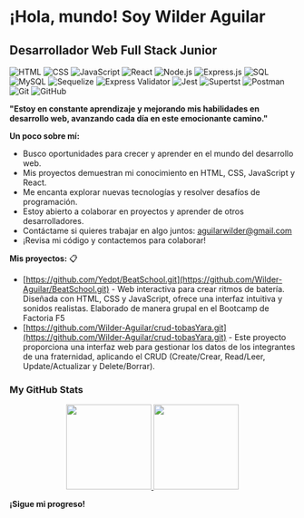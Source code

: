 # ¡Hola, mundo!  Soy Wilder Aguilar

## Desarrollador Web Full Stack Junior 

![HTML](https://img.shields.io/badge/HTML5-orange?style=for-the-badge&logo=html5&logoColor=white) ![CSS](https://img.shields.io/badge/CSS3-blue?style=for-the-badge&logo=css3&logoColor=white) ![JavaScript](https://img.shields.io/badge/JavaScript-yellow?style=for-the-badge&logo=javascript&logoColor=white) ![React](https://img.shields.io/badge/React-blue?style=for-the-badge&logo=react&logoColor=white) ![Node.js](https://img.shields.io/badge/Node.js-green?style=for-the-badge&logo=node.js&logoColor=white) ![Express.js](https://img.shields.io/badge/Express.js-4DB33A?style=for-the-badge&logo=express&logoColor=white) ![SQL](https://img.shields.io/badge/SQL-307DB1?style=for-the-badge&logo=postgresql&logoColor=white) ![MySQL](https://img.shields.io/badge/MySQL-4479A1?style=for-the-badge&logo=mysql&logoColor=white) ![Sequelize](https://img.shields.io/badge/Sequelize-5272B4?style=for-the-badge&logo=sequelize&logoColor=white) ![Express Validator](https://img.shields.io/badge/Express%20Validator-blue?style=for-the-badge&logo=express&logoColor=white) ![Jest](https://img.shields.io/badge/Jest-blue?style=for-the-badge&logo=jest&logoColor=white) ![Supertst](https://img.shields.io/badge/Supertst-blue?style=for-the-badge&logo=supertest&logoColor=white) ![Postman](https://img.shields.io/badge/Postman-F65E1D?style=for-the-badge&logo=postman&logoColor=white) ![Git](https://img.shields.io/badge/git-1F71AB?style=for-the-badge&logo=git&logoColor=white) ![GitHub](https://img.shields.io/badge/GitHub-black?style=for-the-badge&logo=github&logoColor=white) 

**"Estoy en constante aprendizaje y mejorando mis habilidades en desarrollo web, avanzando cada día en este emocionante camino."** 

**Un poco sobre mí:**

* Busco oportunidades para crecer y aprender en el mundo del desarrollo web.
* Mis proyectos demuestran mi conocimiento en HTML, CSS, JavaScript y React. 
*  Me encanta explorar nuevas tecnologías y resolver desafíos de programación.
*  Estoy abierto a colaborar en proyectos y aprender de otros desarrolladores.
*  Contáctame si quieres trabajar en algo juntos: aguilarwilder@gmail.com
* ¡Revisa mi código y contactemos para colaborar!

**Mis proyectos:** 📋

* [https://github.com/Yedpt/BeatSchool.git](https://github.com/Wilder-Aguilar/BeatSchool.git) - Web interactiva para crear ritmos de batería. Diseñada con HTML, CSS y JavaScript, ofrece una interfaz intuitiva y sonidos realistas. Elaborado de manera grupal en el Bootcamp de Factoria F5
* [https://github.com/Wilder-Aguilar/crud-tobasYara.git](https://github.com/Wilder-Aguilar/crud-tobasYara.git) - Este proyecto proporciona una interfaz web para gestionar los datos de los integrantes de una fraternidad, aplicando el CRUD (Create/Crear, Read/Leer, Update/Actualizar y Delete/Borrar).


<h3> My GitHub Stats </h3>

<div align ="center">
  <a href="https://github.com/Wilder-Aguilar">
    <img height="150em" src="https://github-readme-stats.vercel.app/api?username=Wilder-Aguilar&count_private=true&include_all_commits=true&show_icons=true&theme=dark&hide_border=false&show_owner=true%22"/>
    <img height="150em" src="https://github-readme-stats.vercel.app/api/top-langs/?username=Wilder-Aguilar&theme=dark&hide_border=false&&layout=compact"/>
  </a>
</div>

**¡Sigue mi progreso!** 
